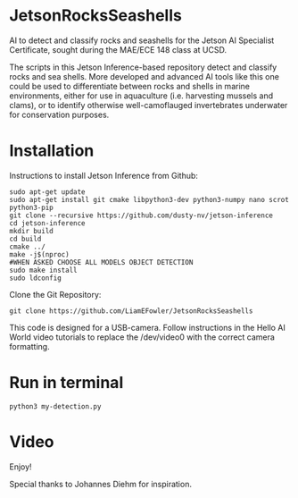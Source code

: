 # JetsonRocksSeashells
AI to detect and classify rocks and seashells for the Jetson AI Specialist Certificate, sought during the MAE/ECE 148 class at UCSD.

The scripts in this Jetson Inference-based repository detect and classify rocks and sea shells. More developed and advanced AI tools like this one could be used to differentiate between rocks and shells in marine environments, either for use in aquaculture (i.e. harvesting mussels and clams), or to identify otherwise well-camoflauged invertebrates underwater for conservation purposes.

# Installation
Instructions to install Jetson Inference from Github:

```
sudo apt-get update
sudo apt-get install git cmake libpython3-dev python3-numpy nano scrot python3-pip
git clone --recursive https://github.com/dusty-nv/jetson-inference
cd jetson-inference
mkdir build
cd build
cmake ../
make -j$(nproc)
#WHEN ASKED CHOOSE ALL MODELS OBJECT DETECTION
sudo make install
sudo ldconfig
```

Clone the Git Repository:

```
git clone https://github.com/LiamEFowler/JetsonRocksSeashells
```

This code is designed for a USB-camera. Follow instructions in the Hello AI World video tutorials to replace the /dev/video0 with the correct camera formatting.

# Run in terminal

```
python3 my-detection.py
```
# Video


Enjoy!

Special thanks to Johannes Diehm for inspiration.
